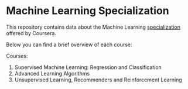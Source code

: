 # Machine Learning Specialization
This repository contains data about the Machine Learning [specialization](https://www.coursera.org/specializations/machine-learning-introduction) offered by Coursera. 

Below you can find a brief overview of each course:

Courses:

1) Supervised Machine Learning: Regression and Classification
2) Advanced Learning Algorithms
3) Unsupervised Learning, Recommenders and Reinforcement Learning